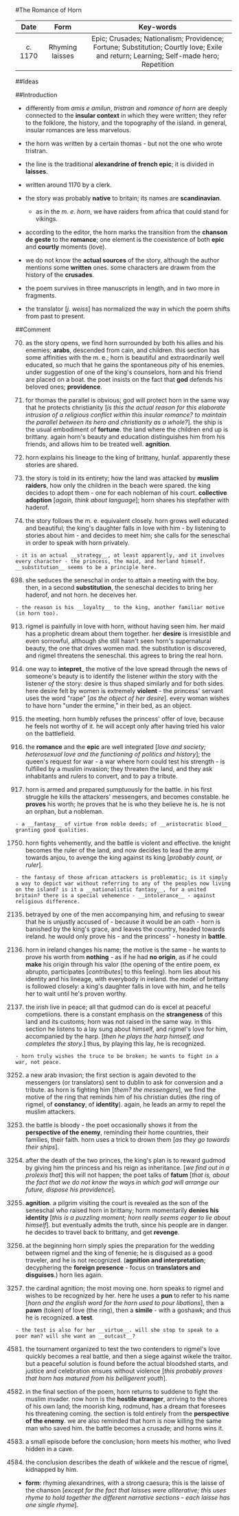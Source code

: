 #The Romance of Horn

|Date|Form|Key-words|
|:---:|:---:|:---:|
|c. 1170|Rhyming laisses|Epic; Crusades; Nationalism; Providence; Fortune; Substitution; Courtly love; Exile and return; Learning; Self-made hero; Repetition|

##Ideas



##Introduction

- differently from _amis e amilun_, _tristran_ and _romance of horn_ are deeply connected to the __insular context__ in which they were written; they refer to the folklore, the history, and the topography of the island. in general, insular romances are less marvelous.

- the horn was written by a certain thomas - but not the one who wrote tristran.

- the line is the traditional __alexandrine of french epic__; it is divided in __laisses__.

- written around 1170 by a clerk.

- the story was probably __native__ to britain; its names are __scandinavian__.

	- as in the _m. e. horn_, we have raiders from africa that could stand for vikings.

- according to the editor, the horn marks the transition from the __chanson de geste__ to the __romance__; one element is the coexistence of both __epic__ and __courtly__ moments (love).

- we do not know the __actual sources__ of the story, although the author mentions some __written__ ones. some characters are drawm from the history of the __crusades__.

- the poem survives in three manuscripts in length, and in two more in fragments.

- the translator [_j. weiss_] has normalized the way in which the poem shifts from past to present.

##Comment

70. as the story opens, we find horn surrounded by both his allies and his enemies; __arabs__, descended from cain, and children. this section has some affinities with the m. e.; horn is beautiful and extraordinarily well educated, so much that he gains the spontaneous pity of his enemies. under suggestion of one of the king's counselors, horn and his friend are placed on a boat. the poet insists on the fact that __god__ defends his beloved ones; __providence__.

175. for thomas the parallel is obvious; god will protect horn in the same way that he protects christianity [_is this the actual reason for this elaborate intrusion of a religious conflict within this insular romance? to maintain the parallel between its hero and christianity as a whole?_]. the ship is the usual embodiment of __fortune__. the land where the children end up is brittany. again horn's beauty and education distinguishes him from his friends, and allows him to be treated well. __agnition__.

261. horn explains his lineage to the king of brittany, hunlaf. apparently these stories are shared.

368. the story is told in its entirety; how the land was attacked by __muslim raiders__, how only the children in the beach were spared. the king decides to adopt them - one for each nobleman of his court. __collective adoption__ [_again, think about language_]; horn shares his stepfather with haderof.

537. the story follows the m. e. equivalent closely. horn grows well educated and beautiful; the king's daughter falls in love with him - by listening to stories about him - and decides to meet him; she calls for the seneschal in order to speak with horn privately.

	- it is an actual __strategy__, at least apparently, and it involves every character - the princess, the maid, and herland himself. __substitution__ seems to be a principle here.

698. she seduces the seneschal in order to attain a meeting with the boy. then, in a second __substitution__, the seneschal decides to bring her haderof, and not horn. he deceives her.

	- the reason is his __loyalty__ to the king, another familiar motive (in horn too).

913. rigmel is painfully in love with horn, without having seen him. her maid has a prophetic dream about them together. her __desire__ is irresistible and even sorrowful, although she still hasn't seen horn's supernatural beauty, the one that drives women mad. the substitution is discovered, and rigmel threatens the seneschal. this agrees to bring the real horn.

1016. one way to __intepret___ the motive of the love spread through the news of someone's beauty is to identify the listener _within_ the story with the listener _of_ the story: desire is thus shaped similarly and for both sides. here desire felt by women is extremely __violent__ - the princess' servant uses the word "rape" [_as the object of her desire_]. every woman wishes to have horn "under the ermine," in their bed, as an object.

1242. the meeting. horn humbly refuses the princess' offer of love, because he feels not worthy of it. he will accept only after having tried his valor on the battlefield.

1347. the __romance__ and the __epic__ are well integrated [_love and society; heterosexual love and the functioning of politics and history_]; the queen's request for war - a war where horn could test his strength - is fulfilled by a muslim invasion; they threaten the land, and they ask inhabitants and rulers to convert, and to pay a tribute.

1593. horn is armed and prepared sumptuously for the battle. in his first struggle he kills the attackers' messengers, and becomes constable. he __proves__ his worth; he proves that he is who they believe he is. he is not an orphan, but a nobleman.

	- a __fantasy__ of virtue from noble deeds; of __aristocratic blood__ granting good qualities.

1750. horn fights vehemently, and the battle is violent and effective. the knight becomes the ruler of the land, and now decides to lead the army towards anjou, to avenge the king against its king [_probably count, or ruler_].

	- the fantasy of those african attackers is problematic; is it simply a way to depict war without referring to any of the peoples now living on the island? is it a __nationalistic fantasy__, for a united britain? there is a special vehemence - __intolerance__ - against religious difference.

2135. betrayed by one of the men accompanying him, and refusing to swear that he is unjustly accused of - because it would be an oath - horn is banished by the king's grace, and leaves the country, headed towards ireland. he would only prove his - and the princess' - honesty in __battle__.

2470. horn in ireland changes his name; the motive is the same - he wants to prove his worth from __nothing__ - as if he had __no origin__, as if he could __make__ his origin through his valor (the opening of the entire poem, ex abrupto, participates [_contributes_] to this feeling). horn lies about his identity and his lineage, with everybody in ireland. the model of brittany is followed closely: a king's daughter falls in love with him, and he tells her to wait until he's proven worthy.

2904. the irish live in peace; all that gudmod can do is excel at peaceful competiions. there is a constant emphasis on the __strangeness__ of this land and its customs; horn was not raised in the same way. in this section he listens to a lay sung about himself, and rigmel's love for him, accompanied by the harp. [_then he plays the harp himself, and completes the story._] thus, by playing this lay, he is recognized.

	- horn truly wishes the truce to be broken; he wants to fight in a war, not peace.

3252. a new arab invasion; the first section is again devoted to the messengers (or translators) sent to dublin to ask for conversion and a tribute. as horn is fighting him [_them? the messengers_], we find the motive of the ring that reminds him of his christian duties (the ring of rigmel, of __constancy__, of __identity__). again, he leads an army to repel the muslim attackers.

3566. the battle is bloody - the poet occasionally shows it from the __perspective of the enemy__, reminding their home countries, their families, their faith. horn uses a trick to drown them [_as they go towards their ships_].

3612. after the death of the two princes, the king's plan is to reward gudmod by giving him the princess and his reign as inheritance. [_we find out in a prolexis that_] this will not happen; the poet talks of __fatum__ [_that is, about the fact that we do not know the ways in which god will arrange our future, dispose his providence_].

3944. __agnition__. a pilgrim visiting the court is revealed as the son of the seneschal who raised horn in brittany; horm momentarily __denies his identity__ [_this is a puzzling moment; horn really seems eager to lie about himself_]. but eventually admits the truth, since his people are in danger. he decides to travel back to brittany, and get __revenge__.

4081. at the beginning horn simply spies the preparation for the wedding between rigmel and the king of fenenie; he is disguised as a good traveler, and he is not recognized. (__agnition and interpretation__; decyphering the __foreign presence__ - focus on __translators and disguises__.) horn lies again.

4445. the cardinal agnition; the most moving one. horn speaks to rigmel and wishes to be recognized by her. here he uses a __pun__ to refer to his name [_horn and the english word for the horn used to pour libations_], then a __pawn__ (token) of love (the ring), then a __simile__ - with a goshawk; and thus he is recognized. __a test__.

	- the test is also for her __virtue__. will she stop to speak to a poor man? will she want an __outcast__?

4581. the tournament organized to test the two contenders to rigmel's love quickly becomes a real battle, and then a siege against wikele the traitor. but a peaceful solution is found before the actual bloodshed starts, and justice and celebration ensues without violence [_this probably proves that horn has matured from his belligerent youth_].

4847. in the final section of the poem, horn returns to suddene to fight the muslim invader. now horn is the __hostile stranger__, arriving to the shores of his own land; the moorish king, rodmund, has a dream that foresees his threatening coming. the section is told entirely from the __perspective of the enemy__. we are also reminded that horn is now killing the same man who saved him. the battle becomes a crusade; and horns wins it.

4957. a small episode before the conclusion; horn meets his mother, who lived hidden in a cave.

5240. the conclusion describes the death of wikkele and the rescue of rigmel, kidnapped by him.

- __form__: rhyming alexandrines, with a strong caesura; this is the laisse of the chanson [_except for the fact that laisses were alliterative; this uses rhyme to hold together the different narrative sections - each laisse has one single rhyme_].
